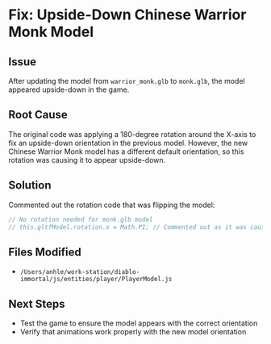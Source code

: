 # Fix: Upside-Down Chinese Warrior Monk Model

## Issue
After updating the model from `warrior_monk.glb` to `monk.glb`, the model appeared upside-down in the game.

## Root Cause
The original code was applying a 180-degree rotation around the X-axis to fix an upside-down orientation in the previous model. However, the new Chinese Warrior Monk model has a different default orientation, so this rotation was causing it to appear upside-down.

## Solution
Commented out the rotation code that was flipping the model:

```javascript
// No rotation needed for monk.glb model
// this.gltfModel.rotation.x = Math.PI; // Commented out as it was causing upside-down orientation
```

## Files Modified
- `/Users/anhle/work-station/diablo-immortal/js/entities/player/PlayerModel.js`

## Next Steps
- Test the game to ensure the model appears with the correct orientation
- Verify that animations work properly with the new model orientation
